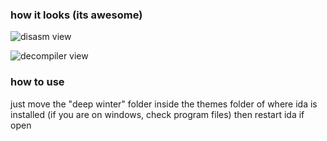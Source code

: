 
### how it looks (its awesome)

![disasm view](https://i.ibb.co/pf3Sxsr/disasm-view.png)

![decompiler view](https://i.ibb.co/xLGbD6V/decompiler-view.png)

### how to use

just move the "deep winter" folder inside the themes folder of where ida is installed (if you are on windows, check program files) then restart ida if open
